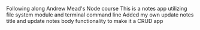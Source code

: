 Following along Andrew Mead's Node course
This is a notes app utilizing file system module and terminal command line
Added my own update notes title and update notes body functionality to make it a CRUD app